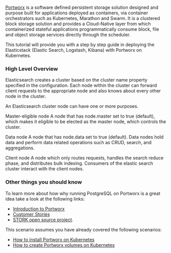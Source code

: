 [Portworx](https://portworx.com/) is a software defined persistent storage solution designed and purpose built for applications deployed as containers, via container orchestrators such as Kubernetes, Marathon and Swarm. It is a clustered block storage solution and provides a Cloud-Native layer from which containerized stateful applications programmatically consume block, file and object storage services directly through the scheduler.

This tutorial will provide you with a step by step guide in deploying the Elasticstack (Elastic Search, Logstash, Kibana) with Portworx on Kubernetes.

### High Level Overview

Elasticsearch creates a cluster based on the cluster name property specified in the configuration. Each node within the cluster can forward client requests to the appropriate node and also knows about every other node in the cluster.

An Elasticsearch cluster node can have one or more purposes.

Master-eligible node A node that has node.master set to true (default), which makes it eligible to be elected as the master node, which controls the cluster.

Data node A node that has node.data set to true (default). Data nodes hold data and perform data related operations such as CRUD, search, and aggregations.

Client node A node which only routes requests, handles the search reduce phase, and distributes bulk indexing. Consumers of the elastic search cluster interact with the client nodes.


### Other things you should know

To learn more about how why running PostgreSQL on Portworx is a great idea take a look at the following links:
* [Introduction to Portworx](https://portworx.com/products/introduction/)
* [Customer Stories](https://portworx.com/customers/)
* [STORK open source project](https://portworx.com/stork-storage-orchestration-kubernetes/).


This scenario assumes you have already covered the following scenarios:
* [How to install Portworx on Kubernetes](https://www.katacoda.com/portworx/scenarios/deploy-px-k8s)
* [How to create Portworx volumes on Kubernetes](https://www.katacoda.com/portworx/scenarios/px-k8s-vol-basic)
